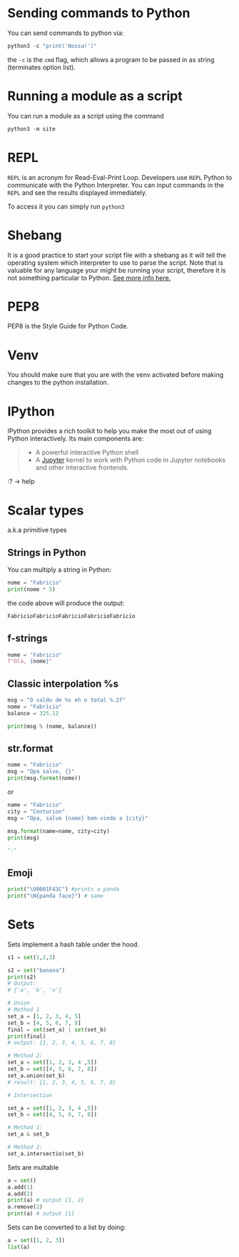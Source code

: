 # Sending commands to Python

You can send commands to python via:

```python
python3 -c "print('Nossa!')"
```

the `-c` is the `cmd` flag, which allows a program to be passed in as string (terminates option list).

# Running a module as a script

You can run a module as a script using the command

```python
python3 -m site
```

# REPL

`REPL` is an acronym for Read-Eval-Print Loop. Developers use `REPL` Python to communicate with the Python Interpreter. You can input commands in the `REPL` and see the results displayed immediately.

To access it you can simply run `python3`

# Shebang

It is a good practice to start your script file with a shebang as it will tell the operating system which interpreter to use to parse the script. Note that is valuable for any language your might be running your script, therefore it is not something particular to Python. [See more info here.](https://dev.to/meleu/what-the-shebang-really-does-and-why-it-s-so-important-in-your-shell-scripts-2755)

# PEP8

PEP8 is the Style Guide for Python Code.

# Venv

You should make sure that you are with the venv activated before making changes to the python installation.

# IPython

IPython provides a rich toolkit to help you make the most out of using Python interactively. Its main components are:

> - A powerful interactive Python shell
> - A [Jupyter](https://jupyter.org/) kernel to work with Python code in Jupyter notebooks and other interactive frontends.

:? -> help

# Scalar types

a.k.a primitive types

## Strings in Python

You can multiply a string in Python:

```python
nome = "Fabricio"
print(nome * 5)
```

the code above will produce the output:

```python
FabricioFabricioFabricioFabricioFabricio
```

## f-strings

```python
nome = "Fabricio"
f"Ola, {nome}"
```

## Classic interpolation %s

```python
msg = "O saldo de %s eh o total %.2f"
nome = "Fabricio"
balance = 325.12

print(msg % (nome, balance))
```

## str.format

```python
nome = "Fabricio"
msg = "Opa salve, {}"
print(msg.format(nome))
```

or

```python
name = "Fabricio"
city = "Centurion"
msg = "Opa, salve {name} bem-vindo a {city}"

msg.format(name=name, city=city)
print(msg)

":"
```

## Emoji

```python
print("\U0001F43C") #prints a panda
print("\N{panda face}") # same
```

# Sets

Sets implement a hash table under the hood.

```python
s1 = set(1,2,3)

s2 = set("banana")
print(s2)
# Output:
# {'a', 'b', 'n'}

# Union
# Method 1
set_a = [1, 2, 3, 4, 5]
set_b = [4, 5, 6, 7, 8]
final = set(set_a) | set(set_b)
print(final)
# output: {1, 2, 3, 4, 5, 6, 7, 8}

# Method 2:
set_a = set([1, 2, 3, 4 ,5])
set_b = set([4, 5, 6, 7, 8])
set_a.union(set_b)
# result: {1, 2, 3, 4, 5, 6, 7, 8}

# Intersection

set_a = set([1, 2, 3, 4 ,5])
set_b = set([4, 5, 6, 7, 8])

# Method 1:
set_a & set_b

# Method 2:
set_a.intersectio(set_b)
```

Sets are multable

```python
a = set()
a.add(1)
a.add(2)
print(a) # output {1, 2}
a.remove(2)
print(a) # output {1}
```

Sets can be converted to a list by doing:

```python
a = set([1, 2, 3])
list(a)
```
